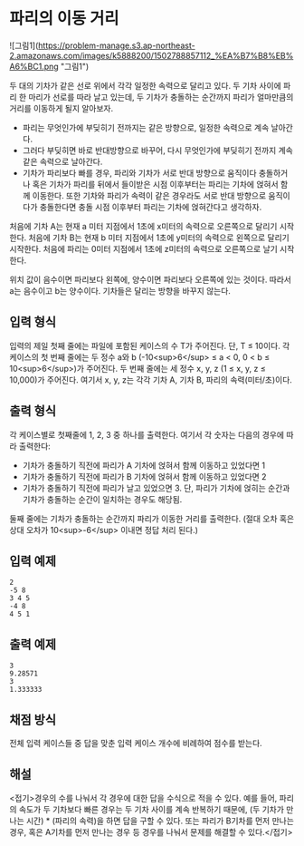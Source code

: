 # 파리의 이동 거리

![그림1](https://problem-manage.s3.ap-northeast-2.amazonaws.com/images/k5888200/1502788857112_%EA%B7%B8%EB%A6%BC1.png &quot;그림1&quot;)

두 대의 기차가 같은 선로 위에서 각각 일정한 속력으로 달리고 있다.
두 기차 사이에 파리 한 마리가 선로를 따라 날고 있는데, 두 기차가 충돌하는 순간까지 파리가 얼마만큼의 거리를 이동하게 될지 알아보자.

- 파리는 무엇인가에 부딪히기 전까지는 같은 방향으로, 일정한 속력으로 계속 날아간다.
- 그러다 부딪히면 바로 반대방향으로 바꾸어, 다시 무엇인가에 부딪히기 전까지 계속 같은 속력으로 날아간다.
- 기차가 파리보다 빠를 경우, 파리와 기차가 서로 반대 방향으로 움직이다 충돌하거나 혹은 기차가 파리를 뒤에서 들이받은 시점 이후부터는 파리는 기차에 얹혀서 함께 이동한다. 또한 기차와 파리가 속력이 같은 경우라도 서로 반대 방향으로 움직이다가 충돌한다면 충돌 시점 이후부터 파리는 기차에 얹혀간다고 생각하자. 

처음에 기차 A는 현재 a 미터 지점에서 1초에 x미터의 속력으로 오른쪽으로 달리기 시작한다.
처음에 기차 B는 현재 b 미터 지점에서 1초에 y미터의 속력으로 왼쪽으로 달리기 시작한다. 
처음에 파리는 0미터 지점에서 1초에 z미터의 속력으로 오른쪽으로 날기 시작한다.

위치 값이 음수이면 파리보다 왼쪽에, 양수이면 파리보다 오른쪽에 있는 것이다. 따라서 a는 음수이고 b는 양수이다.
기차들은 달리는 방향을 바꾸지 않는다. 


## 입력 형식

입력의 제일 첫째 줄에는 파일에 포함된 케이스의 수 T가 주어진다. 단, T ≤ 10이다. 각 케이스의 첫 번째 줄에는 두 정수 a와 b (-10&lt;sup&gt;6&lt;/sup&gt; ≤ a &lt; 0, 0 &lt; b ≤ 10&lt;sup&gt;6&lt;/sup&gt;)가 주어진다. 두 번째 줄에는 세 정수 x, y, z (1 ≤ x, y, z ≤ 10,000)가 주어진다. 여기서 x, y, z는 각각 기차 A, 기차 B, 파리의 속력(미터/초)이다. 


## 출력 형식

각 케이스별로 첫째줄에 1, 2, 3 중 하나를 출력한다. 여기서 각 숫자는 다음의 경우에 따라 출력한다:
- 기차가 충돌하기 직전에 파리가 A 기차에 얹혀서 함께 이동하고 있었다면 1
- 기차가 충돌하기 직전에 파리가 B 기차에 얹혀서 함께 이동하고 있었다면 2
- 기차가 충돌하기 직전에 파리가 날고 있었으면 3. 단, 파리가 기차에 얹히는 순간과 기차가 충돌하는 순간이 일치하는 경우도 해당됨.

둘째 줄에는 기차가 충돌하는 순간까지 파리가 이동한 거리를 출력한다. (절대 오차 혹은 상대 오차가 10&lt;sup&gt;-6&lt;/sup&gt; 이내면 정답 처리 된다.)

## 입력 예제

```
2
-5 8
3 4 5
-4 8
4 5 1
```

## 출력 예제

```
3
9.28571
3
1.333333
```


## 채점 방식

전체 입력 케이스들 중 답을 맞춘 입력 케이스 개수에 비례하여 점수를 받는다.


## 해설

<접기>경우의 수를 나눠서 각 경우에 대한 답을 수식으로 적을 수 있다. 예를 들어, 파리의 속도가 두 기차보다 빠른 경우는 두 기차 사이를 계속 반복하기 때문에, (두 기차가 만나는 시간) * (파리의 속력)을 하면 답을 구할 수 있다. 또는 파리가 B기차를 먼저 만나는 경우, 혹은 A기차를 먼저 만나는 경우 등 경우를 나눠서 문제를 해결할 수 있다.</접기>
